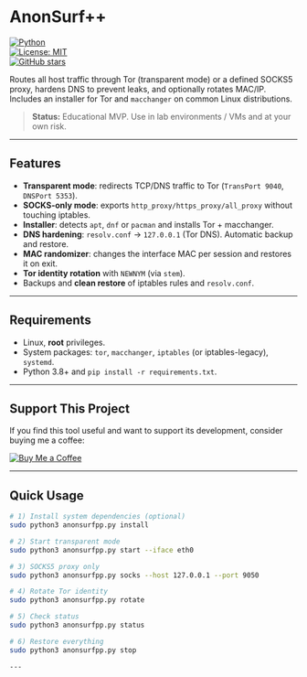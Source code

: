 # AnonSurf++  

[![Python](https://img.shields.io/badge/Python-3.8+-blue.svg)](https://www.python.org/)  
[![License: MIT](https://img.shields.io/badge/License-MIT-yellow.svg)](LICENSE)  
[![GitHub stars](https://img.shields.io/github/stars/abelardieu/anonsurfpp?style=social)](https://github.com/abelardieu/anonsurfpp/stargazers)  

Routes all host traffic through Tor (transparent mode) or a defined SOCKS5 proxy, hardens DNS to prevent leaks, and optionally rotates MAC/IP.  
Includes an installer for Tor and `macchanger` on common Linux distributions.  

> **Status:** Educational MVP. Use in lab environments / VMs and at your own risk.  

---

## Features
- **Transparent mode**: redirects TCP/DNS traffic to Tor (`TransPort 9040`, `DNSPort 5353`).  
- **SOCKS-only mode**: exports `http_proxy/https_proxy/all_proxy` without touching iptables.  
- **Installer**: detects `apt`, `dnf` or `pacman` and installs Tor + macchanger.  
- **DNS hardening**: `resolv.conf` -> `127.0.0.1` (Tor DNS). Automatic backup and restore.  
- **MAC randomizer**: changes the interface MAC per session and restores it on exit.  
- **Tor identity rotation** with `NEWNYM` (via `stem`).  
- Backups and **clean restore** of iptables rules and `resolv.conf`.  

---

## Requirements
- Linux, **root** privileges.  
- System packages: `tor`, `macchanger`, `iptables` (or iptables-legacy), `systemd`.  
- Python 3.8+ and `pip install -r requirements.txt`.  

---

## Support This Project
If you find this tool useful and want to support its development, consider buying me a coffee:

[![Buy Me a Coffee](https://img.buymeacoffee.com/button-api/?text=Buy+me+a+coffee&slug=abelardieu&button_colour=FFDD00&font_colour=000000&font_family=Arial&outline_colour=000000&coffee_colour=ffffff)](https://www.buymeacoffee.com/abelardieu)

---

## Quick Usage

```bash
# 1) Install system dependencies (optional)
sudo python3 anonsurfpp.py install

# 2) Start transparent mode
sudo python3 anonsurfpp.py start --iface eth0

# 3) SOCKS5 proxy only
sudo python3 anonsurfpp.py socks --host 127.0.0.1 --port 9050

# 4) Rotate Tor identity
sudo python3 anonsurfpp.py rotate

# 5) Check status
sudo python3 anonsurfpp.py status

# 6) Restore everything
sudo python3 anonsurfpp.py stop

---









